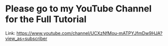 # Please go to my YouTube Channel for the Full Tutorial
Link: https://www.youtube.com/channel/UCXzNfMou-mATPYJfmDw9HJA?view_as=subscriber